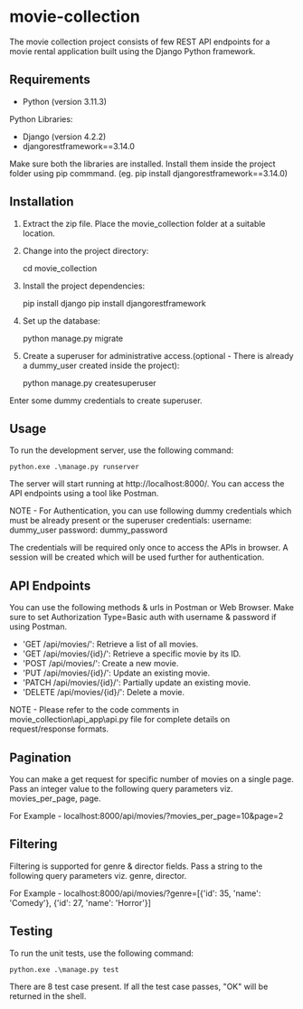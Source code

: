 # movie-collection

The movie collection project consists of few REST API endpoints for a movie rental application built using the Django Python framework.

## Requirements

- Python (version 3.11.3)

Python Libraries:

- Django (version 4.2.2)
- djangorestframework==3.14.0

Make sure both the libraries are installed. Install them inside the project folder using pip commmand. (eg. pip install djangorestframework==3.14.0)

## Installation

1. Extract the zip file. Place the movie_collection folder at a suitable location.

2. Change into the project directory:

	cd movie_collection

3. Install the project dependencies:

	pip install django
	pip install djangorestframework

4. Set up the database:

	python manage.py migrate

5. Create a superuser for administrative access.(optional - There is already a dummy_user created inside the project):

	python manage.py createsuperuser

Enter some dummy credentials to create superuser.

## Usage

To run the development server, use the following command:

	python.exe .\manage.py runserver

The server will start running at http://localhost:8000/. You can access the API endpoints using a tool like Postman.

NOTE - For Authentication, you can use following dummy credentials which must be already present or the superuser credentials:
username: dummy_user
password: dummy_password

The credentials will be required only once to access the APIs in browser. A session will be created which will be used further for authentication.

## API Endpoints

You can use the following methods & urls in Postman or Web Browser. Make sure to set Authorization Type=Basic auth with username & password if using Postman.

- 'GET /api/movies/': Retrieve a list of all movies.
- 'GET /api/movies/{id}/': Retrieve a specific movie by its ID.
- 'POST /api/movies/': Create a new movie.
- 'PUT /api/movies/{id}/': Update an existing movie.
- 'PATCH /api/movies/{id}/': Partially update an existing movie.
- 'DELETE /api/movies/{id}/': Delete a movie.

NOTE - Please refer to the code comments in movie_collection\api_app\api.py file for complete details on request/response formats.

## Pagination

You can make a get request for specific number of movies on a single page.
Pass an integer value to the following query parameters viz. movies_per_page, page.

For Example - localhost:8000/api/movies/?movies_per_page=10&page=2

## Filtering

Filtering is supported for genre & director fields.
Pass a string to the following query parameters viz. genre, director.

For Example - localhost:8000/api/movies/?genre=[{'id': 35, 'name': 'Comedy'}, {'id': 27, 'name': 'Horror'}]

## Testing

To run the unit tests, use the following command:

	python.exe .\manage.py test

There are 8 test case present. If all the test case passes, "OK" will be returned in the shell.
